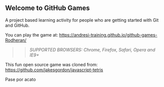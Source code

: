 ## Welcome to GitHub Games

A project based learning activity for people who are getting started with Git and GitHub.

You can play the game at:  https://andresi-training.github.io/github-games-Rodheran/

>> _*SUPPORTED BROWSERS*: Chrome, Firefox, Safari, Opera and IE9+_

This fun open source game was cloned from: https://github.com/jakesgordon/javascript-tetris

Pase por acato
